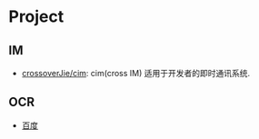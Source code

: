 # Project

## IM
* [crossoverJie/cim](https://github.com/crossoverJie/cim): cim(cross IM) 适用于开发者的即时通讯系统.


## OCR
* [百度](https://cloud.baidu.com/product/ocr/webimage)